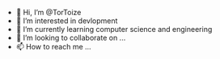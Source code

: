 - 👋 Hi, I’m @TorToize
- 👀 I’m interested in devlopment
- 🌱 I’m currently learning computer science and engineering
- 💞️ I’m looking to collaborate on ...
- 📫 How to reach me ...

<!---
TorToize/TorToize is a ✨ special ✨ repository because its `README.md` (this file) appears on your GitHub profile.
You can click the Preview link to take a look at your changes.
--->
